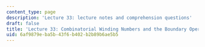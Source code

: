 ```yaml
---
content_type: page
description: 'Lecture 33: lecture notes and comprehension questions'
draft: false
title: 'Lecture 33: Combinatorial Winding Numbers and the Boundary Operators'
uid: 6af9879e-ba5b-43f6-b402-b2b89b6ae5b5
---
```

